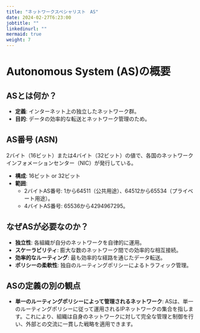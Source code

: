 ```yaml
---
title: "ネットワークスペシャリスト　AS"
date: 2024-02-27T6:23:00
jobtitle: ""
linkedinurl: ""
mermaid: true
weight: 7
---
```


# Autonomous System (AS)の概要

## ASとは何か？

- **定義**: インターネット上の独立したネットワーク群。
- **目的**: データの効率的な転送とネットワーク管理のため。

## AS番号 (ASN)

2バイト（16ビット）または4バイト（32ビット）の値で、各国のネットワークインフォメーションセンター（NIC）が発行している。

- **構成**: 16ビット or 32ビット
- **範囲**:
  - 2バイトAS番号: 1から64511（公共用途）、64512から65534（プライベート用途）。
  - 4バイトAS番号: 65536から4294967295。

## なぜASが必要なのか？

- **独立性**: 各組織が自分のネットワークを自律的に運用。
- **スケーラビリティ**: 膨大な数のネットワーク間での効率的な相互接続。
- **効率的なルーティング**: 最も効率的な経路を通じたデータ転送。
- **ポリシーの柔軟性**: 独自のルーティングポリシーによるトラフィック管理。

## ASの定義の別の観点

- **単一のルーティングポリシーによって管理されるネットワーク**: ASは、単一のルーティングポリシーに従って運用されるIPネットワークの集合を指します。これにより、組織は自身のネットワークに対して完全な管理と制御を行い、外部との交流に一貫した戦略を適用できます。
